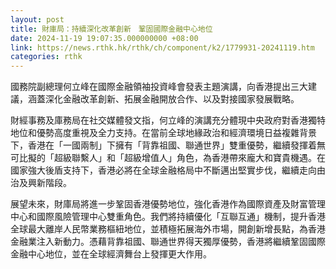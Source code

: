 ```yaml
---
layout: post
title: 財庫局：持續深化改革創新　鞏固國際金融中心地位
date: 2024-11-19 19:07:35.000000000 +08:00
link: https://news.rthk.hk/rthk/ch/component/k2/1779931-20241119.htm
categories: rthk
---
```


國務院副總理何立峰在國際金融領袖投資峰會發表主題演講，向香港提出三大建議，涵蓋深化金融改革創新、拓展金融開放合作、以及對接國家發展戰略。

財經事務及庫務局在社交媒體發文指，何立峰的演講充分體現中央政府對香港獨特地位和優勢高度重視及全力支持。在當前全球地緣政治和經濟環境日益複雜背景下，香港在「一國兩制」下擁有「背靠祖國、聯通世界」雙重優勢，繼續發揮着無可比擬的「超級聯繫人」和「超級增值人」角色，為香港帶來龐大和寶貴機遇。在國家強大後盾支持下，香港必將在全球金融格局中不斷邁出堅實步伐，繼續走向由治及興新階段。

展望未來，財庫局將進一步鞏固香港優勢地位，強化香港作為國際資產及財富管理中心和國際風險管理中心雙重角色。我們將持續優化「互聯互通」機制，提升香港全球最大離岸人民幣業務樞紐地位，並積極拓展海外市場，開創新增長點，為香港金融業注入新動力。憑藉背靠祖國、聯通世界得天獨厚優勢，香港將繼續鞏固國際金融中心地位，並在全球經濟舞台上發揮更大作用。
